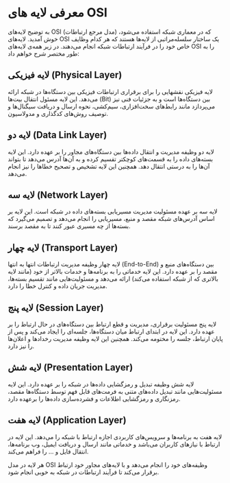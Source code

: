 # معرفی لایه های OSI

به توضیح لایه‌های OSI (مدل مرجع ارتباطات) که در معماری شبکه استفاده می‌شود، خوش آمدید. لایه‌های OSI یک ساختار سلسله‌مراتبی از لایه‌ها هستند که هر کدام وظایف خاص خود را در فرآیند ارتباطات شبکه انجام می‌دهند. در زیر همه‌ی لایه‌های OSI را به طور مختصر شرح خواهم داد:

## لایه فیزیکی (Physical Layer)
لایه فیزیکی نقشهایی را برای برقراری ارتباطات فیزیکی بین دستگاه‌ها در شبکه ارائه می‌دهد. این لایه مسئول انتقال بیت‌ها (Bit) بین دستگاه‌ها است و به جزئیات فنی نیز می‌پردازد مانند رابط‌های سخت‌افزاری، سیم‌کشی، نحوه ارسال و دریافت سیگنال‌ها و توصیف روش‌های کدگذاری و مدولاسیون.

## لایه دو (Data Link Layer)
لایه دو وظیفه مدیریت و انتقال داده‌ها بین دستگاه‌های مجاور را بر عهده دارد. این لایه بسته‌های داده را به قسمت‌های کوچکتر تقسیم کرده و به آن‌ها آدرس می‌دهد تا بتواند آن‌ها را به درستی انتقال دهد. همچنین این لایه تشخیص و تصحیح خطاها را نیز انجام می‌دهد.

## لایه سه (Network Layer)
لایه سه بر عهده مسئولیت مدیریت مسیریابی بسته‌های داده در شبکه است. این لایه بر اساس آدرس‌های شبکه مقصد و منبع، مسیریابی را انجام می‌دهد و تصمیم می‌گیرد که بسته‌ها از چه مسیری عبور کنند تا به مقصد برسند.

## لایه چهار (Transport Layer)
لایه چهار وظیفه مدیریت ارتباطات انتها به انتها (End-to-End) بین دستگاه‌های منبع و مقصد را بر عهده دارد. این لایه خدماتی را به برنامه‌ها و خدمات بالاتر از خود (مانند لایه بالاتری که از شبکه استفاده می‌کند) ارائه می‌دهد و مسئولیت‌هایی مانند تقسیم بسته‌ها، مدیریت جریان داده و کنترل خطا را دارد.

## لایه پنج (Session Layer)
لایه پنج مسئولیت برقراری، مدیریت و قطع ارتباط بین دستگاه‌های در حال ارتباط را بر عهده دارد. این لایه در ابتدای ارتباط میان دستگاه‌ها، جلسه‌ای را ایجاد می‌کند و پس از پایان ارتباط، جلسه را مختومه می‌کند. همچنین این لایه وظیفه مدیریت رخدادها و اعلان‌ها را نیز دارد.

## لایه شش (Presentation Layer)
لایه شش وظیفه تبدیل و رمزگشایی داده‌ها در شبکه را بر عهده دارد. این لایه مسئولیت‌هایی مانند تبدیل داده‌های متنی به فرمت‌های قابل فهم توسط دستگاه‌ها مقصد، رمزنگاری و رمزگشایی اطلاعات و فشرده‌سازی داده‌ها را برعهده دارد.

## لایه هفت (Application Layer)
لایه هفت به برنامه‌ها و سرویس‌های کاربردی اجازه ارتباط با شبکه را می‌دهد. این لایه در ارتباط با نیازهای کاربران می‌باشد و خدماتی مانند ارسال و دریافت ایمیل، وب برنامه‌ها، انتقال فایل و ... را فراهم می‌کند.

هر لایه در مدل OSI وظیفه‌های خود را انجام می‌دهد و با لایه‌های مجاور خود ارتباط برقرار می‌کند تا فرآیند ارتباطات در شبکه به خوبی انجام شود.